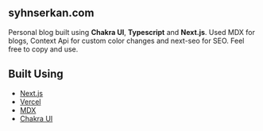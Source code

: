 ## syhnserkan.com

Personal blog built using __Chakra UI__, __Typescript__ and __Next.js__. Used MDX for blogs, Context Api for custom color changes and next-seo for SEO.
Feel free to copy and use.

## Built Using

- [Next.js](https://nextjs.org/)
- [Vercel](https://vercel.com)
- [MDX](https://github.com/mdx-js/mdx)
- [Chakra UI](https://chakra-ui.com/)
